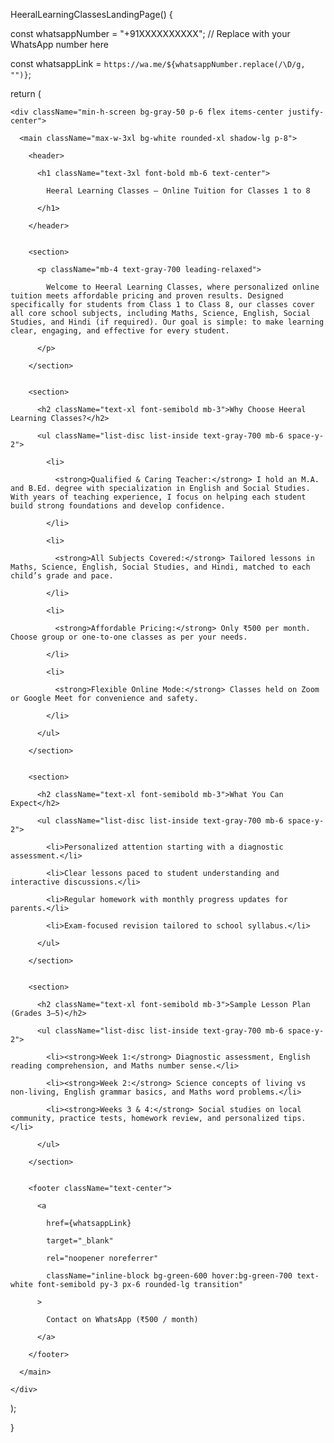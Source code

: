 HeeralLearningClassesLandingPage() {

  const whatsappNumber = "+91XXXXXXXXXX"; // Replace with your WhatsApp number here

  const whatsappLink = `https://wa.me/${whatsappNumber.replace(/\D/g, "")}`;


  return (

    <div className="min-h-screen bg-gray-50 p-6 flex items-center justify-center">

      <main className="max-w-3xl bg-white rounded-xl shadow-lg p-8">

        <header>

          <h1 className="text-3xl font-bold mb-6 text-center">

            Heeral Learning Classes — Online Tuition for Classes 1 to 8

          </h1>

        </header>


        <section>

          <p className="mb-4 text-gray-700 leading-relaxed">

            Welcome to Heeral Learning Classes, where personalized online tuition meets affordable pricing and proven results. Designed specifically for students from Class 1 to Class 8, our classes cover all core school subjects, including Maths, Science, English, Social Studies, and Hindi (if required). Our goal is simple: to make learning clear, engaging, and effective for every student.

          </p>

        </section>


        <section>

          <h2 className="text-xl font-semibold mb-3">Why Choose Heeral Learning Classes?</h2>

          <ul className="list-disc list-inside text-gray-700 mb-6 space-y-2">

            <li>

              <strong>Qualified & Caring Teacher:</strong> I hold an M.A. and B.Ed. degree with specialization in English and Social Studies. With years of teaching experience, I focus on helping each student build strong foundations and develop confidence.

            </li>

            <li>

              <strong>All Subjects Covered:</strong> Tailored lessons in Maths, Science, English, Social Studies, and Hindi, matched to each child’s grade and pace.

            </li>

            <li>

              <strong>Affordable Pricing:</strong> Only ₹500 per month. Choose group or one-to-one classes as per your needs.

            </li>

            <li>

              <strong>Flexible Online Mode:</strong> Classes held on Zoom or Google Meet for convenience and safety.

            </li>

          </ul>

        </section>


        <section>

          <h2 className="text-xl font-semibold mb-3">What You Can Expect</h2>

          <ul className="list-disc list-inside text-gray-700 mb-6 space-y-2">

            <li>Personalized attention starting with a diagnostic assessment.</li>

            <li>Clear lessons paced to student understanding and interactive discussions.</li>

            <li>Regular homework with monthly progress updates for parents.</li>

            <li>Exam-focused revision tailored to school syllabus.</li>

          </ul>

        </section>


        <section>

          <h2 className="text-xl font-semibold mb-3">Sample Lesson Plan (Grades 3–5)</h2>

          <ul className="list-disc list-inside text-gray-700 mb-6 space-y-2">

            <li><strong>Week 1:</strong> Diagnostic assessment, English reading comprehension, and Maths number sense.</li>

            <li><strong>Week 2:</strong> Science concepts of living vs non-living, English grammar basics, and Maths word problems.</li>

            <li><strong>Weeks 3 & 4:</strong> Social studies on local community, practice tests, homework review, and personalized tips.</li>

          </ul>

        </section>


        <footer className="text-center">

          <a

            href={whatsappLink}

            target="_blank"

            rel="noopener noreferrer"

            className="inline-block bg-green-600 hover:bg-green-700 text-white font-semibold py-3 px-6 rounded-lg transition"

          >

            Contact on WhatsApp (₹500 / month)

          </a>

        </footer>

      </main>

    </div>

  );

}

